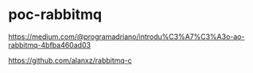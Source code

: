 # poc-rabbitmq

https://medium.com/@programadriano/introdu%C3%A7%C3%A3o-ao-rabbitmq-4bfba460ad03

https://github.com/alanxz/rabbitmq-c